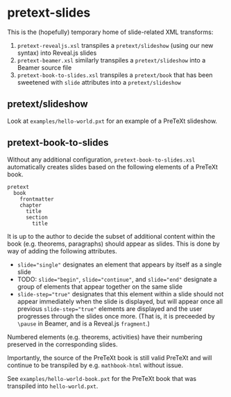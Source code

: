# pretext-slides

This is the (hopefully) temporary home of slide-related 
XML transforms:

1. `pretext-revealjs.xsl` transpiles a `pretext/slideshow`
(using our new syntax)
into Reveal.js slides
2. `pretext-beamer.xsl` similarly transpiles a `pretext/slideshow`
into a Beamer source file
3. `pretext-book-to-slides.xsl` transpiles a `pretext/book`
that has been sweetened with `slide` attributes into
a `pretext/slideshow`

## pretext/slideshow

Look at `examples/hello-world.pxt` for an example of a
PreTeXt slideshow.

## pretext-book-to-slides

Without any additional configuration, 
`pretext-book-to-slides.xsl` automatically creates
slides based on the following elements of a PreTeXt book.

```
pretext
  book
    frontmatter
    chapter
      title
      section
        title
```

It is up to the author to decide the subset of additional
content within the book (e.g. theorems, paragraphs) should
appear as slides. This is done by way of adding the following
attributes.

- `slide="single"` designates an element that appears by itself
  as a single slide
- TODO:
  `slide="begin"`, `slide="continue"`, and `slide="end"` designate
  a group of elements that appear together on the same slide
- `slide-step="true"` designates that this element within a slide
  should not appear immediately when the slide is displayed,
  but will appear once all previous `slide-step="true"` elements
  are displayed and the user progresses through the slides once
  more. (That is, it is preceeded by `\pause` in Beamer, and
  is a Reveal.js `fragment`.)

Numbered elements (e.g. theorems, activities) have their
numbering preserved in the corresponding slides.

Importantly, the source of the PreTeXt book is still valid
PreTeXt and will continue to be transpiled by e.g. 
`mathbook-html` without issue.

See `examples/hello-world-book.pxt` for the PreTeXt book
that was transpiled into `hello-world.pxt`.
